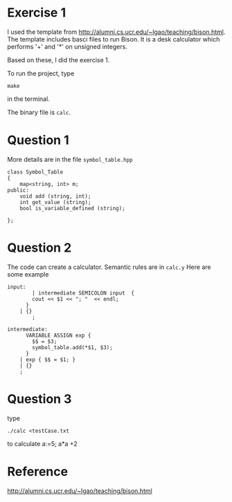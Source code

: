 Exercise 1
=======
I used the template from http://alumni.cs.ucr.edu/~lgao/teaching/bison.html. The template includes basci files to run Bison. It is a desk calculator which performs '+' and '*' on unsigned integers.

Based on these, I did the exercise 1.

To run the project, type 
```
make 
```
in the terminal.

The binary file is ``calc``.


Question 1
=======
More details are in the file ``symbol_table.hpp``
```
class Symbol_Table
{
	map<string, int> m;
public:
	void add (string, int);
	int get_value (string);
	bool is_variable_defined (string);

};
```

Question 2
=======
The code can create a calculator. Semantic rules are in ``calc.y``
Here are some example
```
input:
		| intermediate SEMICOLON input	{ 
        cout << $1 << "; "  << endl;
      }
    | {}
		;

intermediate:
      VARIABLE ASSIGN exp { 
        $$ = $3; 
        symbol_table.add(*$1, $3);
      }
    | exp { $$ = $1; }
    | {}
    ;
```


Question 3
=======
type 
```
./calc <testCase.txt 
```
to calculate a:=5; a*a +2


Reference
=======
http://alumni.cs.ucr.edu/~lgao/teaching/bison.html


